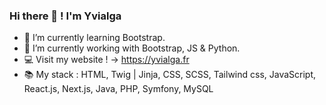 ### Hi there 👋 ! I'm Yvialga

- 🌱 I’m currently learning Bootstrap.
- 🔭 I’m currently working with Bootstrap, JS & Python.
- 💻 Visit my website !  ->  https://yvialga.fr
- 📚 My stack : HTML, Twig | Jinja, CSS, SCSS, Tailwind css, JavaScript, React.js, Next.js, Java, PHP, Symfony, MySQL

<!--
- 🔭 I’m currently working on ...
- 👯 I’m looking to collaborate on ...
- 🤔 I’m looking for help with ...
- 💬 Ask me about ...
- 📫 How to reach me: ...
- 😄 Pronouns: ...
- ⚡ Fun fact: ...
-->
